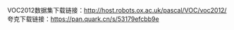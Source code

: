 VOC2012数据集下载链接：http://host.robots.ox.ac.uk/pascal/VOC/voc2012/ 
夸克下载链接：https://pan.quark.cn/s/53179efcbb9e
